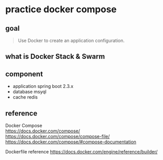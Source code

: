 # practice docker compose

## goal
> Use Docker to create an application configuration.


## what is Docker Stack & Swarm


## component
- application
    spring boot 2.3.x
- database
    msyql 
- cache
    redis


## reference
Docker Compose   
<https://docs.docker.com/compose/>
<https://docs.docker.com/compose/compose-file/>
<https://docs.docker.com/compose/#compose-documentation>

Dockerfile reference
<https://docs.docker.com/engine/reference/builder/>